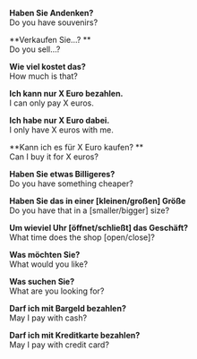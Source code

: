 **Haben Sie Andenken?**  
Do you have souvenirs?   
  
**Verkaufen Sie…? **  
Do you sell…?  
  
**Wie viel kostet das?**  
How much is that?   
  
**Ich kann nur X Euro bezahlen.**  
I can only pay X euros.   
  
**Ich habe nur X Euro dabei.**  
I only have X euros with me.   
  
**Kann ich es für X Euro kaufen? **  
Can I buy it for X euros?   
  
**Haben Sie etwas Billigeres?**  
Do you have something cheaper?   
  
**Haben Sie das in einer [kleinen/großen] Größe**  
Do you have that in a [smaller/bigger] size?   
  
**Um wieviel Uhr [öffnet/schließt] das Geschäft?**  
What time does the shop [open/close]?  
  
**Was möchten Sie?**  
What would you like?   
  
**Was suchen Sie?**  
What are you looking for?  
  
**Darf ich mit Bargeld bezahlen?**  
May I pay with cash?   
  
**Darf ich mit Kreditkarte bezahlen?**  
May I pay with credit card?

